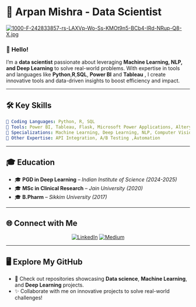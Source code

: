# 🌟 **Arpan Mishra - Data Scientist**  

[![1000-F-242833857-rs-LAXVp-Wo-Ss-KMOt9n5-BCb4-IRd-NRup-Q8-X.jpg](https://i.postimg.cc/L8SmfDZF/1000-F-242833857-rs-LAXVp-Wo-Ss-KMOt9n5-BCb4-IRd-NRup-Q8-X.jpg)](https://postimg.cc/dLWMc8B5)

### 👋 **Hello!**  
I’m a **data scientist** passionate about leveraging **Machine Learning, NLP, and Deep Learning** to solve real-world problems. With expertise in tools and languages like **Python**,**R**,**SQL**, **Power BI** and **Tableau** , I create innovative tools and data-driven insights to boost efficiency and impact.  

---

## 🛠️ **Key Skills**  

```yaml
🔹 Coding Languages: Python, R, SQL  
🔹 Tools: Power BI, Tableau, Flask, Microsoft Power Applications, Alteryx, Stramlit
🔹 Specializations: Machine Learning, Deep Learning, NLP, Computer Vision  
🔹 Other Expertise: API Integration, A/B Testing ,Automation
```  

---

## 🎓 **Education**  

- 🎓 **PGD in Deep Learning** – *Indian Institute of Science (2024-2025)*  
- 🎓 **MSc in Clinical Research** – *Jain University (2020)*  
- 🎓 **B.Pharm** – *Sikkim University (2017)*  
---

## 🌐 **Connect with Me**  

<p align="center">  
<a href="https://linkedin.com/in/arpan-mishrakpg"><img src="https://img.shields.io/badge/LinkedIn-Profile-blue?logo=linkedin" alt="LinkedIn"></a>  
<a href="https://medium.com/@arpan09"><img src="https://img.shields.io/badge/Medium-Blog-black?logo=medium" alt="Medium"></a>  
</p>  

---

## 🖥️ **Explore My GitHub**  

- 🎯 Check out repositories showcasing **Data science**, **Machine Learning**, and **Deep Learning** projects.  
- ✨ Collaborate with me on innovative projects to solve real-world challenges!  

